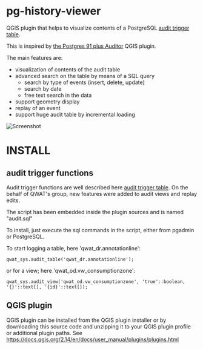 # pg-history-viewer
QGIS plugin that helps to visualize contents of a PostgreSQL [audit trigger table](https://wiki.postgresql.org/wiki/Audit_trigger).

This is inspired by [the Postgres 91 plus Auditor](https://github.com/3nids/postgres91plusauditor) QGIS plugin.

The main features are:
- visualization of contents of the audit table
- advanced search on the table by means of a SQL query
  - search by type of events (insert, delete, update)
  - search by date
  - free text search in the data
- support geometry display
- replay of an event
- support huge audit table by incremental loading

![Screenshot](screenshot.png)

# INSTALL

## audit trigger functions

Audit trigger functions are well described here [audit trigger table](https://wiki.postgresql.org/wiki/Audit_trigger).
On the behalf of QWAT's group, new features were added to audit views and replay edits.

The script has been embedded inside the plugin sources and is named "audit.sql"

To install, just execute the sql commands in the script, either from pgadmin or PostgreSQL.

To start logging a table, here 'qwat_dr.annotationline':

`qwat_sys.audit_table('qwat_dr.annotationline');`

or for a view; here 'qwat_od.vw_consumptionzone':

`qwat_sys.audit_view('qwat_od.vw_consumptionzone', 'true'::boolean, '{}'::text[], '{id}'::text[]);`



## QGIS plugin

QGIS plugin can be installed from the QGIS plugin installer or by downloading this source code and unzipping it to your QGIS plugin profile or additional plugin paths. See https://docs.qgis.org/2.14/en/docs/user_manual/plugins/plugins.html
